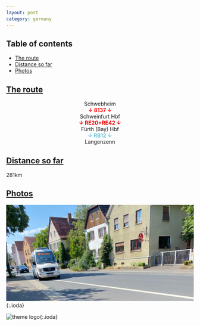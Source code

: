 ```yaml
---
layout: post
category: germany
---
```



## Table of contents
- [The route](#the-route)
- [Distance so far](#distance-so-far)
- [Photos](#photos)


## [The route](#the-route)

<center> Schwebheim </center>

<center> <span style="color:red "> <b> ↓ 8137 ↓ </b> </span> </center>

<center> Schweinfurt Hbf </center>

<center> <span style="color:#e50000 "> <b> ↓ RE20+RE42 ↓ </b> </span> </center>

<center> Fürth (Bay) Hbf </center>

<center> <span style="color:#6cc3d9 "> <b> ↓ RB12 ↓ </b> </span> </center>

<center> Langenzenn </center>

## [Distance so far](#distance-so-far)

281km

## [Photos](#photos)

![theme logo](pictures/schwebheim_bus.JPG){:.ioda}

![theme logo](pictures/langenzenn_station.JPG){:.ioda}





